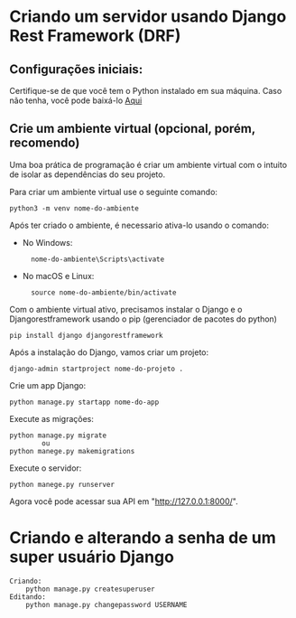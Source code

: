 # Criando um servidor usando Django Rest Framework (DRF)

## Configurações iniciais:
Certifique-se de que você tem o Python instalado em sua máquina. Caso não tenha, você pode baixá-lo [Aqui](https://www.python.org/downloads/.)

## Crie um ambiente virtual (opcional, porém, recomendo)

Uma boa prática de programação é criar um ambiente virtual com o intuito de isolar as dependências do seu projeto. 

Para criar um ambiente virtual use o seguinte comando: 

    python3 -m venv nome-do-ambiente

Após ter criado o ambiente, é necessario ativa-lo usando o comando:

- No Windows:

        nome-do-ambiente\Scripts\activate

- No macOS e Linux:

        source nome-do-ambiente/bin/activate

Com o ambiente virtual ativo, precisamos instalar o Django e o Djangorestframework usando o pip (gerenciador de pacotes do python)

    pip install django djangorestframework

Após a instalação do Django, vamos criar um projeto:

    django-admin startproject nome-do-projeto .

Crie um app Django:

    python manage.py startapp nome-do-app

Execute as migrações:

    python manage.py migrate
            ou
    python manege.py makemigrations

Execute o servidor:

    python manege.py runserver

Agora você pode acessar sua API em "http://127.0.0.1:8000/".  

# Criando e alterando a senha de um super usuário Django
    Criando:
        python manage.py createsuperuser
    Editando:
        python manage.py changepassword USERNAME

